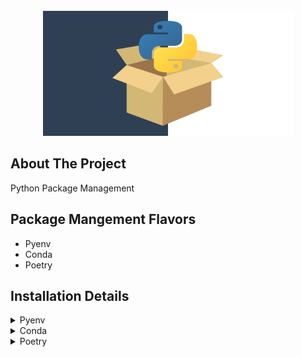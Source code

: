 <!-- PROJECT LOGO -->
<br />
<div align="center">
  <a href="https://github.com/SalMireles/package-demo">
    <img src="images/packages.jpeg" alt="Logo" width="400" height="200">
  </a>


</div>

<!-- ABOUT THE PROJECT -->
## About The Project 

Python Package Management 


<!-- Topics -->
## Package Mangement Flavors

- Pyenv
- Conda
- Poetry


<!-- GETTING STARTED -->
## Installation Details

<!-- Pyenv -->
<details>
  <summary>Pyenv</summary>
  
  ### Install
  1. Install python 3.8.10 via pyenv
        ```sh
        pyenv install 3.8.10
        ```
  2. Install python 3.8.10 via pyenv
        ```sh
        pyenv install 3.8.10
        ```

  ### Usage
  Examples:
   ```python
   make get endpoint=""
   make get endpoint="products"
   curl -X GET http://127.0.0.1:8000/products
   ```
</details>


<!-- Conda -->
<details>
  <summary>Conda</summary>
  
  ### Install
  1. Install python 3.8.10 via pyenv
        ```sh
        pyenv install 3.8.10
        ```
  2. Install python 3.8.10 via pyenv
        ```sh
        pyenv install 3.8.10
        ```

  ### Usage
  Examples:
   ```python
   make get endpoint=""
   make get endpoint="products"
   curl -X GET http://127.0.0.1:8000/products
   ```
</details>


<!-- Poetry -->
<details>
  <summary>Poetry</summary>
  
  ### Install
  1. Install python 3.8.10 via pyenv
        ```sh
        pyenv install 3.8.10
        ```
  2. Install python 3.8.10 via pyenv
        ```sh
        pyenv install 3.8.10
        ```

  ### Usage
  Examples:
   ```python
   make get endpoint=""
   make get endpoint="products"
   curl -X GET http://127.0.0.1:8000/products
   ```
</details>


<!-- MARKDOWN LINKS & IMAGES -->
<!-- https://www.markdownguide.org/basic-syntax/#reference-style-links -->
<!-- https://github.com/Ileriayo/markdown-badges -->

[flask-shield]: https://img.shields.io/badge/flask-%23000.svg?style=for-the-badge&logo=flask&logoColor=white

[flask-url]: https://flask.palletsprojects.com/en/2.1.x/